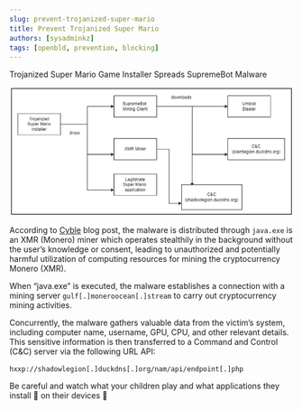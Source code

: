 ```yaml
---
slug: prevent-trojanized-super-mario
title: Prevent Trojanized Super Mario
authors: [sysadminkz]
tags: [openbld, prevention, blocking]
---
```


Trojanized Super Mario Game Installer Spreads SupremeBot Malware

![Prevent Trojanized Super Mario](figure-super-mario-Infection-chain.jpeg)

According to [Cyble](https://blog.cyble.com/2023/06/23/trojanized-super-mario-game-installer-spreads-supremebot-malware/) blog post, the malware is distributed through `java.exe` is an XMR (Monero) miner which operates stealthily in the background without the user’s knowledge or consent, leading to unauthorized and potentially harmful utilization of computing resources for mining the cryptocurrency Monero (XMR).

When “java.exe” is executed, the malware establishes a connection with a mining server `gulf[.]moneroocean[.]stream` to carry out cryptocurrency mining activities.

Concurrently, the malware gathers valuable data from the victim’s system, including computer name, username, GPU, CPU, and other relevant details. This sensitive information is then transferred to a Command and Control (C&C) server via the following URL API:

```
hxxp://shadowlegion[.]duckdns[.]org/nam/api/endpoint[.]php
```

Be careful and watch what your children play and what applications they install 🧩 on their devices 📲
